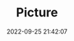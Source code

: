 ---
weight: 1
images:
- /images/edited/260.jpeg
title: Picture
date: 2022-09-25 21:42:07
tags: [luminarneo,work,ilce7m3]
---